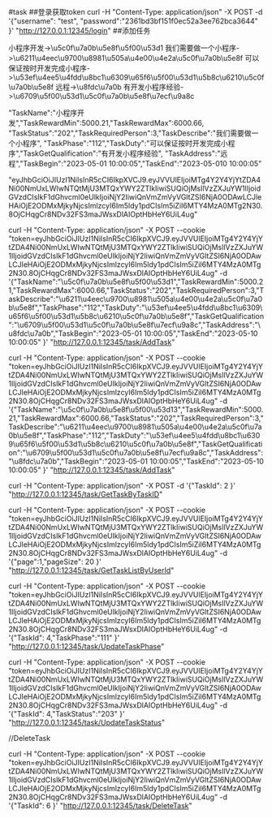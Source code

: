 #task
##登录获取token
curl -H "Content-Type: application/json" -X POST -d '{"username": "test", "password":"2361bd3bf151f0ec52a3ee762bca3644" }' "http://127.0.0.1:12345/login"
##添加任务 

小程序开发->\u5c0f\u7a0b\u5e8f\u5f00\u53d1
我们需要做一个小程序->\u6211\u4eec\u9700\u8981\u505a\u4e00\u4e2a\u5c0f\u7a0b\u5e8f
可以保证按时开发完成小程序->\u53ef\u4ee5\u4fdd\u8bc1\u6309\u65f6\u5f00\u53d1\u5b8c\u6210\u5c0f\u7a0b\u5e8f
远程->\u8fdc\u7a0b
有开发小程序经验->\u6709\u5f00\u53d1\u5c0f\u7a0b\u5e8f\u7ecf\u9a8c

"TaskName":"小程序开发","TaskRewardMin":5000.21,"TaskRewardMax":6000.66,
"TaskStatus":"202","TaskRequiredPerson":3,"TaskDescribe":"我们需要做一个小程序",
"TaskPhase":"112","TaskDuty":"可以保证按时开发完成小程序","TaskGetQualification":"有开发小程序经验",
"TaskAddress":"远程","TaskBegin":"2023-05-01 10:00:05","TaskEnd":"2023-05-010 10:00:05"                             

"eyJhbGciOiJIUzI1NiIsInR5cCI6IkpXVCJ9.eyJVVUlEIjoiMTg4Y2Y4YjYtZDA4Ni00NmUxLWIwNTQtMjU3MTQxYWY2ZTlkIiwiSUQiOjMsIlVzZXJuYW1lIjoidGVzdCIsIkF1dGhvcml0eUlkIjoiNjY2IiwiQnVmZmVyVGltZSI6NjA0ODAwLCJleHAiOjE2ODMxMjkyNjcsImlzcyI6Im5ldy1pdCIsIm5iZiI6MTY4MzA0MTg2N30.8OjCHqgCr8NDv32FS3maJWsxDlAIOptHbHeY6UiL4ug"

curl -H "Content-Type: application/json" -X POST --cookie "token=eyJhbGciOiJIUzI1NiIsInR5cCI6IkpXVCJ9.eyJVVUlEIjoiMTg4Y2Y4YjYtZDA4Ni00NmUxLWIwNTQtMjU3MTQxYWY2ZTlkIiwiSUQiOjMsIlVzZXJuYW1lIjoidGVzdCIsIkF1dGhvcml0eUlkIjoiNjY2IiwiQnVmZmVyVGltZSI6NjA0ODAwLCJleHAiOjE2ODMxMjkyNjcsImlzcyI6Im5ldy1pdCIsIm5iZiI6MTY4MzA0MTg2N30.8OjCHqgCr8NDv32FS3maJWsxDlAIOptHbHeY6UiL4ug" -d '{"TaskName":"\u5c0f\u7a0b\u5e8f\u5f00\u53d1","TaskRewardMin":5000.21,"TaskRewardMax":6000.66,"TaskStatus":"202","TaskRequiredPerson":3,"TaskDescribe":"\u6211\u4eec\u9700\u8981\u505a\u4e00\u4e2a\u5c0f\u7a0b\u5e8f","TaskPhase":"112","TaskDuty":"\u53ef\u4ee5\u4fdd\u8bc1\u6309\u65f6\u5f00\u53d1\u5b8c\u6210\u5c0f\u7a0b\u5e8f","TaskGetQualification":"\u6709\u5f00\u53d1\u5c0f\u7a0b\u5e8f\u7ecf\u9a8c","TaskAddress":"\u8fdc\u7a0b","TaskBegin":"2023-05-01 10:00:05","TaskEnd":"2023-05-10 10:00:05"   }' "http://127.0.0.1:12345/task/AddTask"

curl -H "Content-Type: application/json" -X POST --cookie "token=eyJhbGciOiJIUzI1NiIsInR5cCI6IkpXVCJ9.eyJVVUlEIjoiMTg4Y2Y4YjYtZDA4Ni00NmUxLWIwNTQtMjU3MTQxYWY2ZTlkIiwiSUQiOjMsIlVzZXJuYW1lIjoidGVzdCIsIkF1dGhvcml0eUlkIjoiNjY2IiwiQnVmZmVyVGltZSI6NjA0ODAwLCJleHAiOjE2ODMxMjkyNjcsImlzcyI6Im5ldy1pdCIsIm5iZiI6MTY4MzA0MTg2N30.8OjCHqgCr8NDv32FS3maJWsxDlAIOptHbHeY6UiL4ug" -d '{"TaskName":"\u5c0f\u7a0b\u5e8f\u5f00\u53d13","TaskRewardMin":5000.21,"TaskRewardMax":6000.66,"TaskStatus":"202","TaskRequiredPerson":3,"TaskDescribe":"\u6211\u4eec\u9700\u8981\u505a\u4e00\u4e2a\u5c0f\u7a0b\u5e8f","TaskPhase":"112","TaskDuty":"\u53ef\u4ee5\u4fdd\u8bc1\u6309\u65f6\u5f00\u53d1\u5b8c\u6210\u5c0f\u7a0b\u5e8f","TaskGetQualification":"\u6709\u5f00\u53d1\u5c0f\u7a0b\u5e8f\u7ecf\u9a8c","TaskAddress":"\u8fdc\u7a0b","TaskBegin":"2023-05-01 10:00:05","TaskEnd":"2023-05-10 10:00:05"   }' "http://127.0.0.1:12345/task/AddTask"


curl -H "Content-Type: application/json" -X POST -d '{"TaskId": 2 }' "http://127.0.0.1:12345/task/GetTaskByTaskID"

curl -H "Content-Type: application/json" -X POST --cookie "token=eyJhbGciOiJIUzI1NiIsInR5cCI6IkpXVCJ9.eyJVVUlEIjoiMTg4Y2Y4YjYtZDA4Ni00NmUxLWIwNTQtMjU3MTQxYWY2ZTlkIiwiSUQiOjMsIlVzZXJuYW1lIjoidGVzdCIsIkF1dGhvcml0eUlkIjoiNjY2IiwiQnVmZmVyVGltZSI6NjA0ODAwLCJleHAiOjE2ODMxMjkyNjcsImlzcyI6Im5ldy1pdCIsIm5iZiI6MTY4MzA0MTg2N30.8OjCHqgCr8NDv32FS3maJWsxDlAIOptHbHeY6UiL4ug" -d '{"page":1,"pageSize": 20 }' "http://127.0.0.1:12345/task/GetTaskListByUserId"


curl -H "Content-Type: application/json" -X POST --cookie "token=eyJhbGciOiJIUzI1NiIsInR5cCI6IkpXVCJ9.eyJVVUlEIjoiMTg4Y2Y4YjYtZDA4Ni00NmUxLWIwNTQtMjU3MTQxYWY2ZTlkIiwiSUQiOjMsIlVzZXJuYW1lIjoidGVzdCIsIkF1dGhvcml0eUlkIjoiNjY2IiwiQnVmZmVyVGltZSI6NjA0ODAwLCJleHAiOjE2ODMxMjkyNjcsImlzcyI6Im5ldy1pdCIsIm5iZiI6MTY4MzA0MTg2N30.8OjCHqgCr8NDv32FS3maJWsxDlAIOptHbHeY6UiL4ug" -d '{"TaskId": 4,"TaskPhase":"111" }' "http://127.0.0.1:12345/task/UpdateTaskPhase"

curl -H "Content-Type: application/json" -X POST --cookie "token=eyJhbGciOiJIUzI1NiIsInR5cCI6IkpXVCJ9.eyJVVUlEIjoiMTg4Y2Y4YjYtZDA4Ni00NmUxLWIwNTQtMjU3MTQxYWY2ZTlkIiwiSUQiOjMsIlVzZXJuYW1lIjoidGVzdCIsIkF1dGhvcml0eUlkIjoiNjY2IiwiQnVmZmVyVGltZSI6NjA0ODAwLCJleHAiOjE2ODMxMjkyNjcsImlzcyI6Im5ldy1pdCIsIm5iZiI6MTY4MzA0MTg2N30.8OjCHqgCr8NDv32FS3maJWsxDlAIOptHbHeY6UiL4ug" -d '{"TaskId": 4,"TaskStatus":"203" }' "http://127.0.0.1:12345/task/UpdateTaskStatus"

//DeleteTask

curl -H "Content-Type: application/json" -X POST --cookie "token=eyJhbGciOiJIUzI1NiIsInR5cCI6IkpXVCJ9.eyJVVUlEIjoiMTg4Y2Y4YjYtZDA4Ni00NmUxLWIwNTQtMjU3MTQxYWY2ZTlkIiwiSUQiOjMsIlVzZXJuYW1lIjoidGVzdCIsIkF1dGhvcml0eUlkIjoiNjY2IiwiQnVmZmVyVGltZSI6NjA0ODAwLCJleHAiOjE2ODMxMjkyNjcsImlzcyI6Im5ldy1pdCIsIm5iZiI6MTY4MzA0MTg2N30.8OjCHqgCr8NDv32FS3maJWsxDlAIOptHbHeY6UiL4ug" -d '{"TaskId": 6 }' "http://127.0.0.1:12345/task/DeleteTask"
